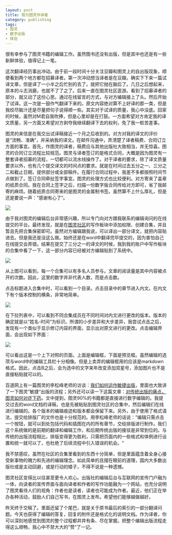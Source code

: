 ```yaml
---
layout: post
title: 我为图灵作译者
category: publishing
tags:
- 图灵
- 数字出版
- 体验
---
```


很有幸参与了图灵书籍的编辑工作。虽然图书还没有出版，但是其中也还是有一些新鲜体验，值得记上一笔。

这次翻译经历事出冲动。由于前一段时间十分关注豆瓣和图灵上的自出版现象，顺便看到两个地方都在招募译者。第一次冲动想当译者是在豆瓣。确实下下来一篇试译文章，但是译了一小半之后忙别的去了。就把它抛在脑后了。几日之后想起来，原本的斗志消磨，也就不了了之了。后来一直在图灵社区逛游。看到了招募译者的部分，就又动了这份心思。通过在线留言的方式，与对方编辑接上了头。然后开始了试译。这一次是一鼓作气翻译下来的。原文内容绝对算不上好译的那一类，但是我绞尽脑汁还是尽量把句子说得顺一些。其实对于试译的质量，我心中没底。回家的时候，虽然对M君自我吹捧，但是心里却是在打鼓。一方面希望对方肯定我的译文质量，另一方面又希望对方剥夺我继续翻译下去的权利，免了我一桩苦差事。

图灵的来信是在我交出试译稿接近一个月之后收到的。对方对我的译文的评价是“流畅、准确”，并采纳我的译文。在邮件沟通中，弄清楚了译者稿费、合同订立方面的事宜。首先，作图灵的译者，稿费应与其他出版社大致相当，并无惊喜。图灵的合同订立流程比较规范。图灵与译者签订的是格式合同，大概是因为图灵有一整套译者招募的流程，一切都可以流水线操作了。对于译者的要求，除了译文质量要求以外，也有几个提交译文的时间点的要求。就是在时间过去五分之一、三分之二和截止日期，提供部分或全部稿件。在履行合同过程中，我差不多都按照时间节点做到了。签订合同牵扯签字事宜。图灵的处理方式也比较便利。对方寄来了盖章的纸质合同。我在合同上签字之后，扫描一份数字版合同传给对方即可，省了我邮寄的麻烦。随着纸质合同寄来的是图灵的金属制书签。虽然算不上什么厚礼，但是还是要说一声：”感谢有心了“。

<img src="http://pic.yupoo.com/fantaghiro_v/DRzm58Wa/AB2Is.png" style="max-width: 50%">

由于我对图灵的编辑后台非常感兴趣，所以专门向对方跟我联系的编辑询问的在线提交的平台。最终发现，就是在[图灵社区](http://www.ituring.com.cn/)的写作板块中添加权限、创建合集，并且暂且先把合集保密即可。虽然对方编辑跟我说，可以译出一部分译文，就把内容贴进去。但是我还是没这么做。始终还是在word中翻译完毕提交的，因为害怕自己在线提交会弄错。结果在提交了三分之一的译文的时候，我到我的账户中写作板块的合集中看了一下，这一部分内容已经被对方编辑贴到了系统中。

<img src="http://pic.yupoo.com/fantaghiro_v/DRzqvmKy/aRcj8.png" style="max-width: 80%">

从上图可以看到，每一个合集可以有多名人员参与。文章的阅读量是其中内容被点开的次数。因此，这里的数字并非代表人数，而是点击数。

点击标题进入合集中时，可以看到一个目录。点击目录中的章节进入内文。在内文下有个版本控制的横条，非常地简单。

<img src="http://pic.yupoo.com/fantaghiro_v/DRzqEugc/ZajBJ.png" style="max-width: 80%">

在下拉列表中，可以看到不同合集成员在不同时间对内文进行更改的版本。版本的确定就是以”姓名-时间“为标识。所谓的小步差异和大步差异，我尝试点击之后，发现有一个类似于显示修订内容的界面，显示出对原文进行的更改。点击编辑界面，会出现如下界面：

<img src="http://pic.yupoo.com/fantaghiro_v/DRzqEcJt/4aCkW.png" style="max-width: 80%">

可以看出这是一个上下对照的页面。上面是编辑框，下面是预览框。虽然编辑的选项与word中的编辑工具栏十分相像。但是上卖弄的编辑框用的应该是markdown格式。因此，点击B之后，会为选中的文字来年改变添加双星号，添加图片也不是直接粘贴就可以的。

百道网上有一篇图灵的李松峰老师的访谈：[我们如何运作敏捷出版](http://www.bookdao.com/article/74174/)，里面也大致讲了一下图灵”敏捷“出版的流程；另外还可以读一下这篇文章：[对传统出版的痛点，图灵如何对症下药](http://www.cdpi.cn/xzx/toutiaoyaowen/20131231/9382.html)。文中提到，图灵90%的书籍都是直接进行数字编辑的。我提交过去的word文档的译稿，也是先被粘贴到图灵社区的合集中，然后编辑们在线进行编辑的。各个版本的编辑痕迹和版本都会保留下来。另外，由于使用了格式语法，提交给排版厂的文件也是十分规范的。用李松峰老师的话说：”编辑只需点击一个按钮，就可以到处包括代码和插图在内的所有章节，交给排版进行制作。我们这个系统做的是前期的翻译和编辑工作，和后期传统出版的接驳是非常到位的。与传统的出版流程相比，排版变得更为胜利，只需把页面内的一些格式和体例进行设置和统一就可以了，也杜绝了后续流程中引入错误的机会。“

我不禁感叹，虽然在社区的合集里看到的东西十分简单，但是里面蕴含着全身心接受新事物的魄力和先进的编辑理念。如此简单的且摆在眼前的道理，国内大多数出版社或是主动回避，或是行动的矮子，不得不说是一种遗憾。

图灵社区变得比以往甚至更令人欢心。出版社的编辑后台与互联网的宣传门户融为一体，向读者的宣传界面与面向译者和作者的写作功能融为一个网站，也充分说明了图灵看待人们的视角：作者也是读者，读者也可能成为作者。最近，他们正在举办各种活动，鼓励人们自己写书，在图灵上发布。希望他们能够越做越好。

昨天终于交稿了。里面还留了个尾巴，就是关于原书最后的索引的一部分翻译问题。今天也获得了编辑的答复，回复的附件还是格式化的说明文档。作为译者，你可以深刻地感觉到图灵的整个过程都井井有条、尽在掌握。把整个编辑出版流程走得这么顺畅，我心中不禁大大的”赞“了一记。